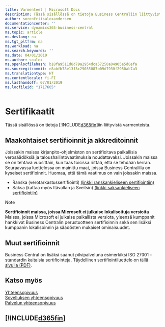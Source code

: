 ```yaml
---
title: Varmenteet | Microsoft Docs
description: Tässä sisällössä on tietoja Business Centraliin liittyvistä varmenteista.
author: sorenfriisalexandersen
documentationcenter: ''
ms.service: dynamics365-business-central
ms.topic: article
ms.devlang: na
ms.tgt_pltfrm: na
ms.workload: na
ms.search.keywords: ''
ms.date: 04/01/2019
ms.author: soalex
ms.openlocfilehash: b18fa9511d8d79a2954dca57250a04905e5d0efa
ms.sourcegitcommit: e8abfb78e13f3c29035087b09d7930f2950ab7a3
ms.translationtype: HT
ms.contentlocale: fi-FI
ms.lasthandoff: 07/01/2019
ms.locfileid: "1717605"
---
```

# <a name="certifications"></a>Sertifikaatit  
Tässä sisällössä on tietoja [!INCLUDE[d365fin](../includes/d365fin_md.md)]iin liittyvistä varmenteista.  

## <a name="country-certifications-and-accreditations"></a>Maakohtaiset sertifioinnit ja akkreditoinnit
Joissakin maissa kirjanpito-ohjelmiston on sertifioitava paikallisia verosäädöksiä ja taloushallintovaatimuksia noudattavaksi. Joissakin maissa se on tehtävä vuosittain, kun taas toisissa riittää, että se tehdään kerran. Seuraavassa luettelossa on mainittu maat, joissa Business Centralilla on kyseiset sertifioinnit. Huomaa, että tämä vaatimus on vain joissakin maissa.  
- Ranska (verotarkastussertifiointi) [(linkki ranskankieliseen sertifiointiin)](https://services.infocert.org/certificats/CERTIF-07-181-R16.pdf) 
- Saksa (kattaa myös Itävallan ja Sveitsin) [(linkki saksankieliseen sertifiointiin)](https://www.bdo.de/de-de/themen/softwarebescheinungen/bdo/microsoft-dynamics-365-business-central)

> [!NOTE]  
>  **Sertifioinnit maissa, joissa Microsoft ei julkaise lokalisoituja versioita**  
> Maissa, joissa Microsoft ei julkaise paikallista versiota, yleensä kumppanit hankkivat Business Centralin perustuotteen sertifioinnin sekä sen lisäksi kumppanin lokalisoinnin ja säädösten mukaiset ominaisuudet.

## <a name="other-certifications"></a>Muut sertifioinnit  
Business Central on lisäksi saanut pilvipalveluna esimerkiksi ISO 27001 -standardin kaltaisia sertifiointeja. Täydellinen sertifiointiluettelo on [tällä sivulla (PDF)](https://aka.ms/d365-compliance-list).

## <a name="see-also"></a>Katso myös  
[Yhteensopivuus](compliance-overview.md)  
[Sovelluksen yhteensopivuus](compliance-application-compliance.md)  
[Palvelun yhteensopivuus](compliance-service-compliance.md)  

 ## [!INCLUDE[d365fin](../includes/free_trial_md.md)]  
 

